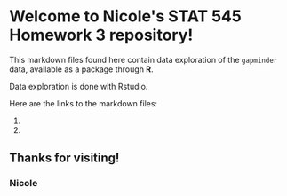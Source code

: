 # Welcome to Nicole's STAT 545 Homework 3 repository!

This markdown files found here contain data exploration of the `gapminder` data, available as a package through **R**.

Data exploration is done with Rstudio.

Here are the links to the markdown files:

1.

2.


## Thanks for visiting!

### Nicole
